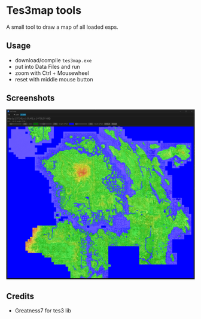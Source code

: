 # Tes3map tools

A small tool to draw a map of all loaded esps.

## Usage

- download/compile `tes3map.exe`
- put into Data Files and run
- zoom with Ctrl + Mousewheel
- reset with middle mouse button

## Screenshots

![screen01](/assets/Screenshot%202024-01-23%20171405.png)

## Credits

- Greatness7 for tes3 lib